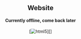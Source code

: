 <div align="center">

## Website
#### Currently offline, come back later

[![html5](https://img.shields.io/badge/html5-e34f26.svg?style=for-the-badge&logoColor=white&logo=html5)][]
 
 


</div>
